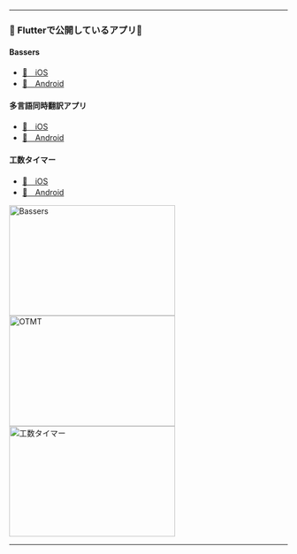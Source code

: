 

<!--
**hayanno0/hayanno0** is a ✨ _special_ ✨ repository because its `README.md` (this file) appears on your GitHub profile.

Here are some ideas to get you started:

- 🔭 I’m currently working on ...
- 🌱 I’m currently learning ...
- 👯 I’m looking to collaborate on ...
- 🤔 I’m looking for help with ...
- 💬 Ask me about ...
- 📫 How to reach me: ...
- 😄 Pronouns: ...
- ⚡ Fun fact: ...
-->

---
### 🚀 Flutterで公開しているアプリ🚀

#### Bassers
* [🍎　iOS](https://apps.apple.com/jp/app/bassers-%E3%83%96%E3%83%A9%E3%83%83%E3%82%AF%E3%83%90%E3%82%B9%E3%81%AE%E9%87%A3%E6%9E%9C%E3%82%92%E5%85%B1%E6%9C%89/id1644863738)
* [🤖　Android](https://play.google.com/store/apps/details?id=com.hayanno.bassers)

#### 多言語同時翻訳アプリ
* [🍎　iOS](https://apps.apple.com/jp/app/%E3%82%B7%E3%83%B3%E3%83%97%E3%83%AB%E7%BF%BB%E8%A8%B3%E3%82%A2%E3%83%97%E3%83%AA-%E3%81%99%E3%81%90%E3%81%AB%E5%A4%9A%E8%A8%80%E8%AA%9E%E5%90%8C%E6%99%82%E7%BF%BB%E8%A8%B3%E3%81%A7%E3%81%8D%E3%82%8B%E7%BF%BB%E8%A8%B3%E3%82%A2%E3%83%97%E3%83%AA/id1601032962?platform=iphone)
* [🤖　Android](https://play.google.com/store/apps/details?id=com.hayanno.otmt)

#### 工数タイマー
* [🍎　iOS](https://apps.apple.com/jp/app/%E5%B7%A5%E6%95%B0%E3%82%BF%E3%82%A4%E3%83%9E%E3%83%BC/id1581248328)
* [🤖　Android](https://play.google.com/store/apps/details?id=com.hayanno.workTimer)

<img src="https://github.com/hayanno0/hayanno0/assets/44658323/526767da-464c-4783-af7e-0569ba70696f" alt="Bassers" style="width:300px;height:200px;">
<img src="https://github.com/hayanno0/hayanno0/assets/44658323/3baf7229-85ee-4a00-8055-d947b1950136" alt="OTMT" style="width:300px;height:200px;">
<img src="https://github.com/hayanno0/hayanno0/assets/44658323/d3339e35-56e6-4c54-9871-a0abd4c938ef" alt="工数タイマー" style="width:300px;height:200px;">


---

